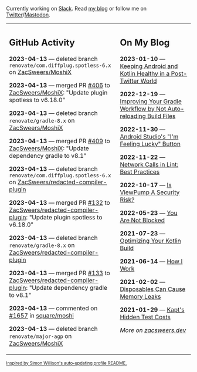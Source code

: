 Currently working on [Slack](https://slack.com/). Read [my blog](https://zacsweers.dev/) or follow me on [Twitter](https://twitter.com/ZacSweers)/[Mastodon](https://hachyderm.io/@ZacSweers).

<table><tr><td valign="top" width="60%">

## GitHub Activity
<!-- githubActivity starts -->
**2023-04-13** — deleted branch `renovate/com.diffplug.spotless-6.x` on [ZacSweers/MoshiX](https://github.com/ZacSweers/MoshiX)

**2023-04-13** — merged PR [#406](https://github.com/ZacSweers/MoshiX/pull/406) to [ZacSweers/MoshiX](https://github.com/ZacSweers/MoshiX): "Update plugin spotless to v6.18.0"

**2023-04-13** — deleted branch `renovate/gradle-8.x` on [ZacSweers/MoshiX](https://github.com/ZacSweers/MoshiX)

**2023-04-13** — merged PR [#409](https://github.com/ZacSweers/MoshiX/pull/409) to [ZacSweers/MoshiX](https://github.com/ZacSweers/MoshiX): "Update dependency gradle to v8.1"

**2023-04-13** — deleted branch `renovate/com.diffplug.spotless-6.x` on [ZacSweers/redacted-compiler-plugin](https://github.com/ZacSweers/redacted-compiler-plugin)

**2023-04-13** — merged PR [#132](https://github.com/ZacSweers/redacted-compiler-plugin/pull/132) to [ZacSweers/redacted-compiler-plugin](https://github.com/ZacSweers/redacted-compiler-plugin): "Update plugin spotless to v6.18.0"

**2023-04-13** — deleted branch `renovate/gradle-8.x` on [ZacSweers/redacted-compiler-plugin](https://github.com/ZacSweers/redacted-compiler-plugin)

**2023-04-13** — merged PR [#133](https://github.com/ZacSweers/redacted-compiler-plugin/pull/133) to [ZacSweers/redacted-compiler-plugin](https://github.com/ZacSweers/redacted-compiler-plugin): "Update dependency gradle to v8.1"

**2023-04-13** — commented on [#1657](https://github.com/square/moshi/issues/1657#issuecomment-1507776437) in [square/moshi](https://github.com/square/moshi)

**2023-04-13** — deleted branch `renovate/major-agp` on [ZacSweers/MoshiX](https://github.com/ZacSweers/MoshiX)
<!-- githubActivity ends -->
</td><td valign="top" width="40%">

## On My Blog
<!-- blog starts -->
**2023-01-10** — [Keeping Android and Kotlin Healthy in a Post-Twitter World](https://www.zacsweers.dev/keeping-android-healthy/)

**2022-12-19** — [Improving Your Gradle Workflow by Not Auto-reloading Build Files](https://www.zacsweers.dev/improving-your-workflow-by-not-auto-reloading-build-files/)

**2022-11-30** — [Android Studio's "I'm Feeling Lucky" Button](https://www.zacsweers.dev/android-studios-im-feeling-lucky-button/)

**2022-11-22** — [Network Calls in Lint: Best Practices](https://www.zacsweers.dev/network-calls-in-lint-best-practices/)

**2022-10-17** — [Is ViewPump A Security Risk?](https://www.zacsweers.dev/is-viewpump-a-security-risk/)

**2022-05-23** — [You Are Not Blocked](https://www.zacsweers.dev/you-are-not-blocked/)

**2021-07-23** — [Optimizing Your Kotlin Build](https://www.zacsweers.dev/optimizing-your-kotlin-build/)

**2021-06-14** — [How I Work](https://www.zacsweers.dev/how-i-work/)

**2021-02-02** — [Disposables Can Cause Memory Leaks](https://www.zacsweers.dev/disposables-can-cause-memory-leaks/)

**2021-01-29** — [Kapt's Hidden Test Costs](https://www.zacsweers.dev/kapts-hidden-test-costs/)
<!-- blog ends -->
_More on [zacsweers.dev](https://zacsweers.dev/)_
</td></tr></table>

<sub><a href="https://simonwillison.net/2020/Jul/10/self-updating-profile-readme/">Inspired by Simon Willison's auto-updating profile README.</a></sub>